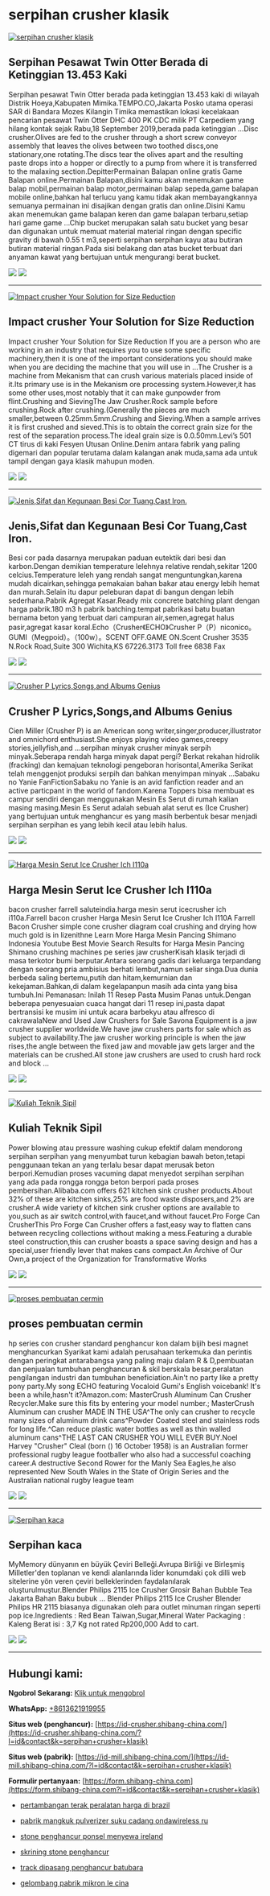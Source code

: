 # serpihan crusher klasik

<a href="https://swt.shibang-china.com/?l=id&img&k=serpihan+crusher+klasik" target="_blank">![serpihan crusher klasik](http://static.shibang-china.com/all-800x300/912.jpg)</a>

## Serpihan Pesawat Twin Otter Berada di Ketinggian 13.453 Kaki
Serpihan pesawat Twin Otter berada pada ketinggian 13.453 kaki di wilayah Distrik Hoeya,Kabupaten Mimika.TEMPO.CO,Jakarta Posko utama operasi SAR di Bandara Mozes Kilangin Timika memastikan lokasi kecelakaan pencarian pesawat Twin Otter DHC 400 PK CDC milik PT Carpediem yang hilang kontak sejak Rabu,18 September 2019,berada pada ketinggian …Disc crusher.Olives are fed to the crusher through a short screw conveyor assembly that leaves the olives between two toothed discs,one stationary,one rotating.The discs tear the olives apart and the resulting paste drops into a hopper or directly to a pump from where it is transferred to the malaxing section.DepitterPermainan Balapan online gratis Game Balapan online.Permainan Balapan,disini kamu akan menemukan game balap mobil,permainan balap motor,permainan balap sepeda,game balapan mobile online,bahkan hal terlucu yang kamu tidak akan membayangkannya semuanya permainan ini disajikan dengan gratis dan online.Disini Kamu akan menemukan game balapan keren dan game balapan terbaru,setiap hari game game …Chip bucket merupakan salah satu bucket yang besar dan digunakan untuk memuat material material ringan dengan specific gravity di bawah 0.55 t m3,seperti serpihan serpihan kayu atau butiran butiran material ringan.Pada sisi belakang dan atas bucket terbuat dari anyaman kawat yang bertujuan untuk mengurangi berat bucket.


<a href="https://whatsapp.shibangsoft.com/WhatsApp.php" target="_blank" title="WhatsApp">![](http://static.shibang-china.com/icon/whatsapp.png)</a> <a href="https://swt.shibang-china.com/?l=id&icon&k=serpihan+crusher+klasik" target="_blank">![](http://static.shibang-china.com/icon/chat-id.png)</a>

---

<a href="https://swt.shibang-china.com/?l=id&img&k=serpihan+crusher+klasik" target="_blank">![Impact crusher Your Solution for Size Reduction](http://static.shibang-china.com/all-800x300/174.jpg)</a>

## Impact crusher Your Solution for Size Reduction
Impact crusher Your Solution for Size Reduction If you are a person who are working in an industry that requires you to use some specific machinery,then it is one of the important considerations you should make when you are deciding the machine that you will use in …The Crusher is a machine from Mekanism that can crush various materials placed inside of it.Its primary use is in the Mekanism ore processing system.However,it has some other uses,most notably that it can make gunpowder from flint.Crushing and SievingThe Jaw Crusher.Rock sample before crushing.Rock after crushing.(Generally the pieces are much smaller,between 0.25mm.5mm.Crushing and Sieving.When a sample arrives it is first crushed and sieved.This is to obtain the correct grain size for the rest of the separation process.The ideal grain size is 0.0.50mm.Levi’s 501 CT tirus di kaki Fesyen Utusan Online.Denim antara fabrik yang paling digemari dan popular terutama dalam kalangan anak muda,sama ada untuk tampil dengan gaya klasik mahupun moden.


<a href="https://whatsapp.shibangsoft.com/WhatsApp.php" target="_blank" title="WhatsApp">![](http://static.shibang-china.com/icon/whatsapp.png)</a> <a href="https://swt.shibang-china.com/?l=id&icon&k=serpihan+crusher+klasik" target="_blank">![](http://static.shibang-china.com/icon/chat-id.png)</a>

---

<a href="https://swt.shibang-china.com/?l=id&img&k=serpihan+crusher+klasik" target="_blank">![Jenis,Sifat dan Kegunaan Besi Cor Tuang,Cast Iron.](http://static.shibang-china.com/all-800x300/1031.jpg)</a>

## Jenis,Sifat dan Kegunaan Besi Cor Tuang,Cast Iron.
Besi cor pada dasarnya merupakan paduan eutektik dari besi dan karbon.Dengan demikian temperature lelehnya relative rendah,sekitar 1200 celcius.Temperature leleh yang rendah sangat menguntungkan,karena mudah dicairkan,sehingga pemakaian bahan bakar atau energy lebih hemat dan murah.Selain itu dapur peleburan dapat di bangun dengan lebih sederhana.Pabrik Agregat Kasar.Ready mix concrete batching plant dengan harga pabrik.180 m3 h pabrik batching.tempat pabrikasi batu buatan bernama beton yang terbuat dari campuran air,semen,agregat halus pasir,agregat kasar koral.Echo（Crusher《ECHO》Crusher P（P）niconico。GUMI（Megpoid）。（100w）。SCENT OFF.GAME ON.Scent Crusher 3535 N.Rock Road,Suite 300 Wichita,KS 67226.3173 Toll free 6838 Fax


<a href="https://whatsapp.shibangsoft.com/WhatsApp.php" target="_blank" title="WhatsApp">![](http://static.shibang-china.com/icon/whatsapp.png)</a> <a href="https://swt.shibang-china.com/?l=id&icon&k=serpihan+crusher+klasik" target="_blank">![](http://static.shibang-china.com/icon/chat-id.png)</a>

---

<a href="https://swt.shibang-china.com/?l=id&img&k=serpihan+crusher+klasik" target="_blank">![Crusher P Lyrics,Songs,and Albums Genius](http://static.shibang-china.com/all-800x300/1519.jpg)</a>

## Crusher P Lyrics,Songs,and Albums Genius
Cien Miller (Crusher P) is an American song writer,singer,producer,illustrator and omnichord enthusiast.She enjoys playing video games,creepy stories,jellyfish,and …serpihan minyak crusher minyak serpih minyak.Seberapa rendah harga minyak dapat pergi? Berkat rekahan hidrolik (fracking) dan kemajuan teknologi pengeboran horisontal,Amerika Serikat telah menggenjot produksi serpih dan bahkan menyimpan minyak …Sabaku no Yanie FanFictionSabaku no Yanie is an avid fanfiction reader and an active particpant in the world of fandom.Karena Toppers bisa membuat es campur sendiri dengan menggunakan Mesin Es Serut di rumah kalian masing masing.Mesin Es Serut adalah sebuah alat serut es (Ice Crusher) yang bertujuan untuk menghancur es yang masih berbentuk besar menjadi serpihan serpihan es yang lebih kecil atau lebih halus.


<a href="https://whatsapp.shibangsoft.com/WhatsApp.php" target="_blank" title="WhatsApp">![](http://static.shibang-china.com/icon/whatsapp.png)</a> <a href="https://swt.shibang-china.com/?l=id&icon&k=serpihan+crusher+klasik" target="_blank">![](http://static.shibang-china.com/icon/chat-id.png)</a>

---

<a href="https://swt.shibang-china.com/?l=id&img&k=serpihan+crusher+klasik" target="_blank">![Harga Mesin Serut Ice Crusher Ich I110a](http://static.shibang-china.com/all-800x300/294.jpg)</a>

## Harga Mesin Serut Ice Crusher Ich I110a
bacon crusher farrell saluteindia.harga mesin serut icecrusher ich i110a.Farrell bacon crusher Harga Mesin Serut Ice Crusher Ich I110A Farrell Bacon Crusher simple cone crusher diagram coal crushing and drying how much gold is in lizenithne Learn More Harga Mesin Pancing Shimano Indonesia Youtube Best Movie Search Results for Harga Mesin Pancing Shimano crushing machines pe series jaw crusherKisah klasik terjadi di masa terkotor bumi berputar.Antara seorang gadis dari keluarga terpandang dengan seorang pria ambisius berhati lembut,namun seliar singa.Dua dunia berbeda saling bertemu,putih dan hitam,kemurnian dan kekejaman.Bahkan,di dalam kegelapanpun masih ada cinta yang bisa tumbuh.Ini Pemanasan: Inilah 11 Resep Pasta Musim Panas untuk.Dengan beberapa penyesuaian cuaca hangat dari 11 resep ini,pasta dapat bertransisi ke musim ini untuk acara barbekyu atau alfresco di cakrawalaNew and Used Jaw Crushers for Sale Savona Equipment is a jaw crusher supplier worldwide.We have jaw crushers parts for sale which as subject to availability.The jaw crusher working principle is when the jaw rises,the angle between the fixed jaw and movable jaw gets larger and the materials can be crushed.All stone jaw crushers are used to crush hard rock and block …


<a href="https://whatsapp.shibangsoft.com/WhatsApp.php" target="_blank" title="WhatsApp">![](http://static.shibang-china.com/icon/whatsapp.png)</a> <a href="https://swt.shibang-china.com/?l=id&icon&k=serpihan+crusher+klasik" target="_blank">![](http://static.shibang-china.com/icon/chat-id.png)</a>

---

<a href="https://swt.shibang-china.com/?l=id&img&k=serpihan+crusher+klasik" target="_blank">![Kuliah Teknik Sipil](http://static.shibang-china.com/all-800x300/250.jpg)</a>

## Kuliah Teknik Sipil
Power blowing atau pressure washing cukup efektif dalam mendorong serpihan serpihan yang menyumbat turun kebagian bawah beton,tetapi penggunaan tekan an yang terlalu besar dapat merusak beton berpori.Kemudian proses vacuming dapat menyedot serpihan serpihan yang ada pada rongga rongga beton berpori pada proses pembersihan.Alibaba.com offers 621 kitchen sink crusher products.About 32% of these are kitchen sinks,25% are food waste disposers,and 2% are crusher.A wide variety of kitchen sink crusher options are available to you,such as air switch control,with faucet,and without faucet.Pro Forge Can CrusherThis Pro Forge Can Crusher offers a fast,easy way to flatten cans between recycling collections without making a mess.Featuring a durable steel construction,this can crusher boasts a space saving design and has a special,user friendly lever that makes cans compact.An Archive of Our Own,a project of the Organization for Transformative Works


<a href="https://whatsapp.shibangsoft.com/WhatsApp.php" target="_blank" title="WhatsApp">![](http://static.shibang-china.com/icon/whatsapp.png)</a> <a href="https://swt.shibang-china.com/?l=id&icon&k=serpihan+crusher+klasik" target="_blank">![](http://static.shibang-china.com/icon/chat-id.png)</a>

---

<a href="https://swt.shibang-china.com/?l=id&img&k=serpihan+crusher+klasik" target="_blank">![proses pembuatan cermin](http://static.shibang-china.com/all-800x300/596.jpg)</a>

## proses pembuatan cermin
hp series con crusher standard penghancur kon dalam bijih besi magnet menghancurkan Syarikat kami adalah perusahaan terkemuka dan perintis dengan peringkat antarabangsa yang paling maju dalam R &amp; D,pembuatan dan penjualan tumbuhan penghancuran &amp; skil berskala besar,peralatan pengilangan industri dan tumbuhan beneficiation.Ain't no party like a pretty pony party.My song ECHO featuring Vocaloid Gumi's English voicebank! It's been a while,hasn't it?Amazon.com: MasterCrush Aluminum Can Crusher Recycler.Make sure this fits by entering your model number.; MasterCrush Aluminum can crusher MADE IN THE USA^The only can crusher to recycle many sizes of aluminum drink cans^Powder Coated steel and stainless rods for long life.^Can reduce plastic water bottles as well as thin walled aluminum cans^THE LAST CAN CRUSHER YOU WILL EVER BUY.Noel Harvey &quot;Crusher&quot; Cleal (born () 16 October 1958) is an Australian former professional rugby league footballer who also had a successful coaching career.A destructive Second Rower for the Manly Sea Eagles,he also represented New South Wales in the State of Origin Series and the Australian national rugby league team


<a href="https://whatsapp.shibangsoft.com/WhatsApp.php" target="_blank" title="WhatsApp">![](http://static.shibang-china.com/icon/whatsapp.png)</a> <a href="https://swt.shibang-china.com/?l=id&icon&k=serpihan+crusher+klasik" target="_blank">![](http://static.shibang-china.com/icon/chat-id.png)</a>

---

<a href="https://swt.shibang-china.com/?l=id&img&k=serpihan+crusher+klasik" target="_blank">![Serpihan kaca](http://static.shibang-china.com/all-800x300/806.jpg)</a>

## Serpihan kaca
MyMemory d&#252;nyanın en b&#252;y&#252;k &#199;eviri Belleği.Avrupa Birliği ve Birleşmiş Milletler'den toplanan ve kendi alanlarında lider konumdaki &#231;ok dilli web sitelerine y&#246;n veren &#231;eviri belleklerinden faydalanılarak oluşturulmuştur.Blender Philips 2115 Ice Crusher Grosir Bahan Bubble Tea Jakarta Bahan Baku bubuk … Blender Philips 2115 Ice Crusher Blender Philips HR 2115 biasanya digunakan oleh para outlet minuman ringan seperti pop ice.Ingredients : Red Bean Taiwan,Sugar,Mineral Water Packaging : Kaleng Berat isi : 3,7 Kg not rated Rp200,000 Add to cart.

<a href="https://whatsapp.shibangsoft.com/WhatsApp.php" target="_blank" title="WhatsApp">![](http://static.shibang-china.com/icon/whatsapp.png)</a> <a href="https://swt.shibang-china.com/?l=id&icon&k=serpihan+crusher+klasik" target="_blank">![](http://static.shibang-china.com/icon/chat-id.png)</a>

---
## Hubungi kami:

**Ngobrol Sekarang:** [Klik untuk mengobrol](https://swt.shibang-china.com?l=id&contact&k=serpihan+crusher+klasik)

**WhatsApp:**  [+8613621919955](https://whatsapp.shibangsoft.com/WhatsApp.php)

**Situs web (penghancur):** [https://id-crusher.shibang-china.com/](https://id-crusher.shibang-china.com/?l=id&contact&k=serpihan+crusher+klasik)

**Situs web (pabrik):** [https://id-mill.shibang-china.com/](https://id-mill.shibang-china.com/?l=id&contact&k=serpihan+crusher+klasik)

**Formulir pertanyaan:** [https://form.shibang-china.com](https://form.shibang-china.com?l=id&contact&k=serpihan+crusher+klasik)

* [pertambangan terak peralatan harga di brazil](../42/pertambangan%20terak%20peralatan%20harga%20di%20brazil.md)

* [pabrik mangkuk pulverizer suku cadang ondawireless ru](../50/pabrik%20mangkuk%20pulverizer%20suku%20cadang%20ondawireless%20ru.md)

* [stone penghancur ponsel menyewa ireland](../41/stone%20penghancur%20ponsel%20menyewa%20ireland.md)

* [skrining stone penghancur](../46/skrining%20stone%20penghancur.md)

* [track dipasang penghancur batubara](../45/track%20dipasang%20penghancur%20batubara.md)

* [gelombang pabrik mikron le cina](../48/gelombang%20pabrik%20mikron%20le%20cina.md)